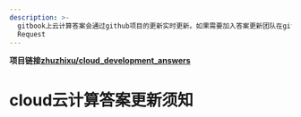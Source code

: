 ```yaml
---
description: >-
  gitbook上云计算答案会通过github项目的更新实时更新。如果需要加入答案更新团队在github托管站点上找到zhuzhixu/cloud_development_answers项目进行Pull
  Request
---
```

**项目链接[zhuzhixu/cloud_development_answers](https://github.com/zhuzhixu/cloud_development_answers)**
# cloud云计算答案更新须知

